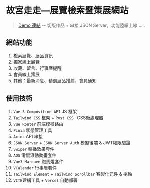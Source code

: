 # 故宮走走—展覽檢索暨策展網站
> [Demo 連結](https://palacewalk.vercel.app/#/)
> -- 切版作品 + 串接 JSON Server，功能陸續上線......

## 網站功能
1. 檢索展覽、展品資訊
2. 獨家線上展覽
3. 收藏、留言、行事曆提醒
4. 會員線上策展
5. 其他：最新消息、精選展品推薦、會員通知

## 使用技術
1. `Vue 3 Composition API` JS 框架
2. `Tailwind CSS` 框架  + `Post CSS ` CSS後處理器
3. `Vue Router` 前端模擬路由
4. `Pinia` 狀態管理工具
5. `Axios` API 串接
6. `JSON Server` + `JSON Server Auth` 模擬後端 & JWT權限驗證
7. `Swiper` 輪播效果套件
8. `AOS` 滑鼠滾動動畫套件
9. `Vue3 Marquee` 跑馬燈套件
10. `VCalender` 行事曆套件
11. `Tailwind Element` + `Tailwind Scrollbar` 客製化元件 & 捲軸
12. `VITE`建構工具 + `Vercel` 自動部署

